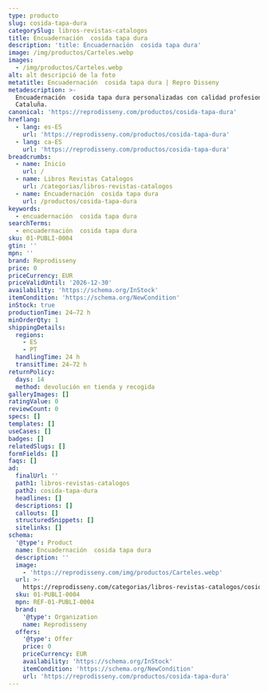 ```yaml
---
type: producto
slug: cosida-tapa-dura
categorySlug: libros-revistas-catalogos
title: Encuadernación  cosida tapa dura
description: 'title: Encuadernación  cosida tapa dura'
image: /img/productos/Carteles.webp
images:
  - /img/productos/Carteles.webp
alt: alt descripció de la foto
metatitle: Encuadernación  cosida tapa dura | Repro Disseny
metadescription: >-
  Encuadernación  cosida tapa dura personalizadas con calidad profesional en
  Cataluña.
canonical: 'https://reprodisseny.com/productos/cosida-tapa-dura'
hreflang:
  - lang: es-ES
    url: 'https://reprodisseny.com/productos/cosida-tapa-dura'
  - lang: ca-ES
    url: 'https://reprodisseny.com/productos/cosida-tapa-dura'
breadcrumbs:
  - name: Inicio
    url: /
  - name: Libros Revistas Catalogos
    url: /categorias/libros-revistas-catalogos
  - name: Encuadernación  cosida tapa dura
    url: /productos/cosida-tapa-dura
keywords:
  - encuadernación  cosida tapa dura
searchTerms:
  - encuadernación  cosida tapa dura
sku: 01-PUBLI-0004
gtin: ''
mpn: ''
brand: Reprodisseny
price: 0
priceCurrency: EUR
priceValidUntil: '2026-12-30'
availability: 'https://schema.org/InStock'
itemCondition: 'https://schema.org/NewCondition'
inStock: true
productionTime: 24–72 h
minOrderQty: 1
shippingDetails:
  regions:
    - ES
    - PT
  handlingTime: 24 h
  transitTime: 24–72 h
returnPolicy:
  days: 14
  method: devolución en tienda y recogida
galleryImages: []
ratingValue: 0
reviewCount: 0
specs: []
templates: []
useCases: []
badges: []
relatedSlugs: []
formFields: []
faqs: []
ad:
  finalUrl: ''
  path1: libros-revistas-catalogos
  path2: cosida-tapa-dura
  headlines: []
  descriptions: []
  callouts: []
  structuredSnippets: []
  sitelinks: []
schema:
  '@type': Product
  name: Encuadernación  cosida tapa dura
  description: ''
  image:
    - 'https://reprodisseny.com/img/productos/Carteles.webp'
  url: >-
    https://reprodisseny.com/categorias/libros-revistas-catalogos/cosida-tapa-dura
  sku: 01-PUBLI-0004
  mpn: REF-01-PUBLI-0004
  brand:
    '@type': Organization
    name: Reprodisseny
  offers:
    '@type': Offer
    price: 0
    priceCurrency: EUR
    availability: 'https://schema.org/InStock'
    itemCondition: 'https://schema.org/NewCondition'
    url: 'https://reprodisseny.com/productos/cosida-tapa-dura'
---
```


